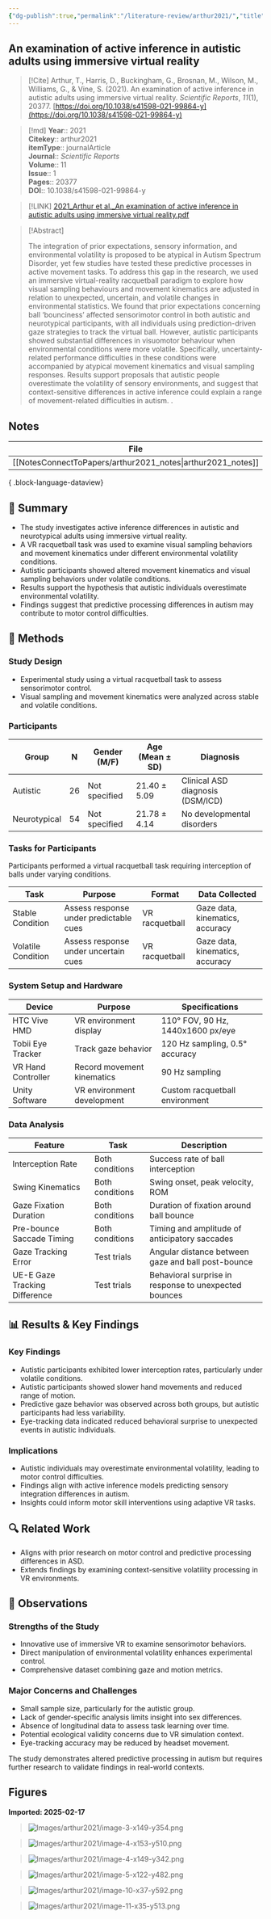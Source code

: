 ```yaml
---
{"dg-publish":true,"permalink":"/literature-review/arthur2021/","title":"An examination of active inference in autistic adults using immersive virtual reality","tags":["Autism","spectrum","disorders","Motor","control","Oculomotor","system","Sensorimotor","processing"]}
---
```



## An examination of active inference in autistic adults using immersive virtual reality

> [!Cite]
> Arthur, T., Harris, D., Buckingham, G., Brosnan, M., Wilson, M., Williams, G., & Vine, S. (2021). An examination of active inference in autistic adults using immersive virtual reality. _Scientific Reports_, _11_(1), 20377. [https://doi.org/10.1038/s41598-021-99864-y](https://doi.org/10.1038/s41598-021-99864-y)


>[!md]
> **Year**:: 2021   
> **Citekey**:: arthur2021  
> **itemType**:: journalArticle  
> **Journal**:: *Scientific Reports*  
> **Volume**:: 11  
> **Issue**:: 1   
> **Pages**:: 20377  
> **DOI**:: 10.1038/s41598-021-99864-y    

> [!LINK] 
> [2021_Arthur et al._An examination of active inference in autistic adults using immersive virtual reality.pdf](zotero://select/library/items/QNHQTGWS)

> [!Abstract]
>
> The integration of prior expectations, sensory information, and environmental volatility is proposed to be atypical in Autism Spectrum Disorder, yet few studies have tested these predictive processes in active movement tasks. To address this gap in the research, we used an immersive virtual-reality racquetball paradigm to explore how visual sampling behaviours and movement kinematics are adjusted in relation to unexpected, uncertain, and volatile changes in environmental statistics. We found that prior expectations concerning ball ‘bounciness’ affected sensorimotor control in both autistic and neurotypical participants, with all individuals using prediction-driven gaze strategies to track the virtual ball. However, autistic participants showed substantial differences in visuomotor behaviour when environmental conditions were more volatile. Specifically, uncertainty-related performance difficulties in these conditions were accompanied by atypical movement kinematics and visual sampling responses. Results support proposals that autistic people overestimate the volatility of sensory environments, and suggest that context-sensitive differences in active inference could explain a range of movement-related difficulties in autism.
>.
> 


## Notes

| File                                                           | file.name        |
| -------------------------------------------------------------- | ---------------- |
| [[NotesConnectToPapers/arthur2021_notes\|arthur2021_notes]] | arthur2021_notes |

{ .block-language-dataview}


<div class="transclusion internal-embed is-loaded"><div class="markdown-embed">




## 📌 Summary

- The study investigates active inference differences in autistic and neurotypical adults using immersive virtual reality.
- A VR racquetball task was used to examine visual sampling behaviors and movement kinematics under different environmental volatility conditions.
- Autistic participants showed altered movement kinematics and visual sampling behaviors under volatile conditions.
- Results support the hypothesis that autistic individuals overestimate environmental volatility.
- Findings suggest that predictive processing differences in autism may contribute to motor control difficulties.

## 🔬 Methods

### Study Design

- Experimental study using a virtual racquetball task to assess sensorimotor control.
- Visual sampling and movement kinematics were analyzed across stable and volatile conditions.

### Participants

|Group|N|Gender (M/F)|Age (Mean ± SD)|Diagnosis|
|---|---|---|---|---|
|Autistic|26|Not specified|21.40 ± 5.09|Clinical ASD diagnosis (DSM/ICD)|
|Neurotypical|54|Not specified|21.78 ± 4.14|No developmental disorders|

### Tasks for Participants

Participants performed a virtual racquetball task requiring interception of balls under varying conditions.

|Task|Purpose|Format|Data Collected|
|---|---|---|---|
|Stable Condition|Assess response under predictable cues|VR racquetball|Gaze data, kinematics, accuracy|
|Volatile Condition|Assess response under uncertain cues|VR racquetball|Gaze data, kinematics, accuracy|

### System Setup and Hardware

|Device|Purpose|Specifications|
|---|---|---|
|HTC Vive HMD|VR environment display|110° FOV, 90 Hz, 1440x1600 px/eye|
|Tobii Eye Tracker|Track gaze behavior|120 Hz sampling, 0.5° accuracy|
|VR Hand Controller|Record movement kinematics|90 Hz sampling|
|Unity Software|VR environment development|Custom racquetball environment|

### Data Analysis

|Feature|Task|Description|
|---|---|---|
|Interception Rate|Both conditions|Success rate of ball interception|
|Swing Kinematics|Both conditions|Swing onset, peak velocity, ROM|
|Gaze Fixation Duration|Both conditions|Duration of fixation around ball bounce|
|Pre-bounce Saccade Timing|Both conditions|Timing and amplitude of anticipatory saccades|
|Gaze Tracking Error|Test trials|Angular distance between gaze and ball post-bounce|
|UE-E Gaze Tracking Difference|Test trials|Behavioral surprise in response to unexpected bounces|

## 📊 Results & Key Findings

### Key Findings

- Autistic participants exhibited lower interception rates, particularly under volatile conditions.
- Autistic participants showed slower hand movements and reduced range of motion.
- Predictive gaze behavior was observed across both groups, but autistic participants had less variability.
- Eye-tracking data indicated reduced behavioral surprise to unexpected events in autistic individuals.

### Implications

- Autistic individuals may overestimate environmental volatility, leading to motor control difficulties.
- Findings align with active inference models predicting sensory integration differences in autism.
- Insights could inform motor skill interventions using adaptive VR tasks.

## 🔍 Related Work

- Aligns with prior research on motor control and predictive processing differences in ASD.
- Extends findings by examining context-sensitive volatility processing in VR environments.

## 📝 Observations

### Strengths of the Study

- Innovative use of immersive VR to examine sensorimotor behaviors.
- Direct manipulation of environmental volatility enhances experimental control.
- Comprehensive dataset combining gaze and motion metrics.

### Major Concerns and Challenges

- Small sample size, particularly for the autistic group.
- Lack of gender-specific analysis limits insight into sex differences.
- Absence of longitudinal data to assess task learning over time.
- Potential ecological validity concerns due to VR simulation context.
- Eye-tracking accuracy may be reduced by headset movement.

The study demonstrates altered predictive processing in autism but requires further research to validate findings in real-world contexts.

</div></div>


## Figures

**Imported: 2025-02-17**

> ![Images/arthur2021/image-3-x149-y354.png](/img/user/Images/arthur2021/image-3-x149-y354.png)

> ![Images/arthur2021/image-4-x153-y510.png](/img/user/Images/arthur2021/image-4-x153-y510.png)

> ![Images/arthur2021/image-4-x149-y342.png](/img/user/Images/arthur2021/image-4-x149-y342.png)

> ![Images/arthur2021/image-5-x122-y482.png](/img/user/Images/arthur2021/image-5-x122-y482.png)

> ![Images/arthur2021/image-10-x37-y592.png](/img/user/Images/arthur2021/image-10-x37-y592.png)

> ![Images/arthur2021/image-11-x35-y513.png](/img/user/Images/arthur2021/image-11-x35-y513.png)